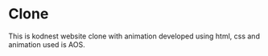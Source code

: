 # Clone

This is kodnest website clone with animation
developed using html, css and animation used is AOS.
